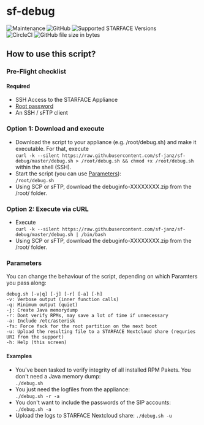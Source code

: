 # sf-debug

![Maintenance](https://img.shields.io/maintenance/yes/2019.svg) ![GitHub](https://img.shields.io/github/license/starface-support/sf-debug.svg) ![Supported STARFACE Versions](https://img.shields.io/badge/Supported%20Versions-6.0.0.0_--_6.7.0.x-f59c00.svg)\
 ![CircleCI](https://img.shields.io/circleci/build/gh/starface-support/sf-debug/master.svg) ![GitHub file size in bytes](https://img.shields.io/github/size/starface-support/sf-debug/debug.sh.svg)

## How to use this script?

### Pre-Flight checklist

#### Required

- SSH Access to the STARFACE Appliance
- [Root password](https://knowledge.starface.de/pages/viewpage.action?pageId=33784144)
- An SSH / sFTP client

### Option 1: Download and execute

- Download the script to your appliance (e.g. /root/debug.sh) and make it executable.
For that, execute\
`curl -k --silent https://raw.githubusercontent.com/sf-janz/sf-debug/master/debug.sh > /root/debug.sh && chmod +x /root/debug.sh`\
within the shell (SSH).
- Start the script (you can use [Parameters](#Parameters)):\
`/root/debug.sh`
- Using SCP or sFTP, download the debuginfo-XXXXXXXX.zip from the /root/ folder.

### Option 2: Execute via cURL

- Execute\
`curl -k --silent https://raw.githubusercontent.com/sf-janz/sf-debug/master/debug.sh | /bin/bash`
- Using SCP or sFTP, download the debuginfo-XXXXXXXX.zip from the /root/ folder.

### Parameters

You can change the behaviour of the script, depending on which Paramters you pass along:

```text
debug.sh [-v|q] [-j] [-r] [-a] [-h]
-v: Verbose output (inner function calls)
-q: Minimum output (quiet)
-j: Create Java memorydump
-r: Dont verify RPMs, may save a lot of time if unnecessary
-a: Include /etc/asterisk
-fs: Force fsck for the root partition on the next boot
-u: Upload the resulting file to a STARFACE Nextcloud share (requries URI from the support)
-h: Help (this screen)
```

#### Examples

- You've been tasked to verify integrity of all installed RPM Pakets. You don't need a Java memory dump:\
`./debug.sh`
- You just need the logfiles from the appliance:\
`./debug.sh -r -a`
- You don't want to include the passwords of the SIP accounts:\
`./debug.sh -a`
- Upload the logs to STARFACE Nextcloud share:
`./debug.sh -u`
